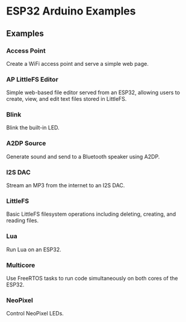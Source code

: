 # ESP32 Arduino Examples

## Examples

### Access Point

Create a WiFi access point and serve a simple web page.

### AP LittleFS Editor 

Simple web-based file editor served from an ESP32, allowing users to create, view, and edit text files stored in LittleFS.

### Blink

Blink the built-in LED.

### A2DP Source

Generate sound and send to a Bluetooth speaker using A2DP.

### I2S DAC

Stream an MP3 from the internet to an I2S DAC.

### LittleFS

Basic LittleFS filesystem operations including deleting, creating, and reading files.

### Lua

Run Lua on an ESP32.

### Multicore

Use FreeRTOS tasks to run code simultaneously on both cores of the ESP32.

### NeoPixel

Control NeoPixel LEDs.
